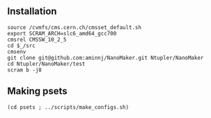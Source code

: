 
## Installation

```
source /cvmfs/cms.cern.ch/cmsset_default.sh
export SCRAM_ARCH=slc6_amd64_gcc700
cmsrel CMSSW_10_2_5
cd $_/src
cmsenv
git clone git@github.com:aminnj/NanoMaker.git Ntupler/NanoMaker
cd Ntupler/NanoMaker/test
scram b -j8
```


## Making psets
```
(cd psets ; ../scripts/make_configs.sh)
```

